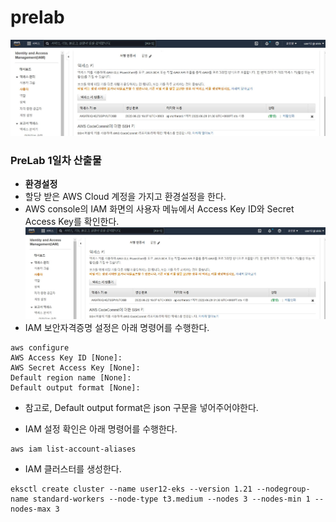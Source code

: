 # prelab
![image](https://github.com/Kim-sehee/prelab/blob/cf47fa3ddf98742cc043557da54978ee993e7200/accesskey_setting.JPG)

### PreLab 1일차 산출물 ###

- **환경설정**
- 할당 받은 AWS Cloud 계정을 가지고 환경설정을 한다.
- AWS console의 IAM 화면의 사용자 메뉴에서 Access Key ID와 Secret Access Key를 확인한다.
![image](https://github.com/Kim-sehee/prelab/blob/cf47fa3ddf98742cc043557da54978ee993e7200/accesskey_setting.JPG)
- IAM 보안자격증명 설정은 아래 명령어를 수행한다.
```
aws configure
AWS Access Key ID [None]:
AWS Secret Access Key [None]:
Default region name [None]: 
Default output format [None]:
```
- 참고로, Default output format은 json 구문을 넣어주어야한다.

- IAM 설정 확인은 아래 명령어를 수행한다.
```
aws iam list-account-aliases
```

- IAM 클러스터를 생성한다.
```
eksctl create cluster --name user12-eks --version 1.21 --nodegroup-name standard-workers --node-type t3.medium --nodes 3 --nodes-min 1 --nodes-max 3
```
